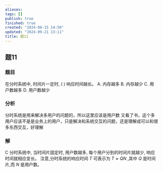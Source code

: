 ```yaml
---
aliases: 
tags: []
publish: true
finished: true
created: "2024-08-15 14:50"
updated: "2024-09-21 13:11"
title: 题11
---
```

## 题11
### 题目
在分时系统中, 时间片一定时, ( ) 响应时间越长。
A. 内存越多 B. 内存越少
C. 用户数越多 D. 用户数越少
### 分析
分时系统是用来解决多用户的问题的，所以这里应该是用户数
又看了书，这个多用户应该不是是业务上的用户，只是解决和系统交互的问题，还是理解成可以和很多东西交互，好理解
### 解
C
分时系统中, 当时间片固定时, 用户数越多, 每个用户分到的时间片就越少, 响应时间就相应变长。
注意,分时系统的响应时间 $T$ 可表示为 $T \approx {QN}$ ,其中 $Q$ 是时间片,而 $N$ 是用户数。